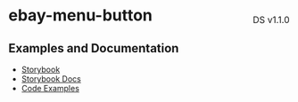 <h1 style='display: flex; justify-content: space-between; align-items: center;'>
    <span>
        ebay-menu-button
    </span>
    <span style='font-weight: normal; font-size: medium; margin-bottom: -15px;'>
        DS v1.1.0
    </span>
</h1>

## Examples and Documentation

- [Storybook](https://ebay.github.io/evo-web/ebayui-core/?path=/story/buttons-ebay-menu-button)
- [Storybook Docs](https://ebay.github.io/evo-web/ebayui-core/?path=/docs/buttons-ebay-menu-button)
- [Code Examples](https://github.com/eBay/evo-web/tree/main/packages/ebayui-core/src/components/ebay-menu-button/examples)
